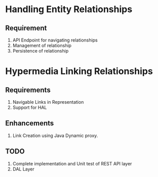 Handling Entity Relationships
=============================

Requirement
-----------
1. API Endpoint for navigating relationships
2. Management of relationship
3. Persistence of relationship


Hypermedia Linking Relationships
================================

Requirements
------------

1. Navigable Links in Representation
2. Support for HAL

Enhancements
------------
1. Link Creation using Java Dynamic proxy.



TODO
----
1. Complete implementation and Unit test of REST API layer
2. DAL Layer